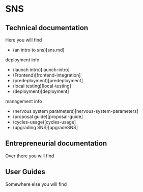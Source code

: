 # SNS

## Technical documentation

Here you will find
* (an intro to sns)[sns.md]

deployment info
* (launch intro)[launch-intro]
* (Frontend)[frontend-integration]
* (predeployment)[predeployment]
* (local testing)[local-testing]
* (deployment)[deployment]

management info
* (nervous system parameters)[nervous-system-parameters]
* (proposal guide)[proposal-guide]
* (cycles-usage)[cycles-usage]
* (upgrading SNS)[upgradeSNS]

## Entrepreneurial documentation

Over there you will find

## User Guides

Somewhere else you will find

